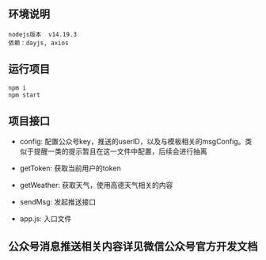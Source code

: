 ## 环境说明

```
nodejs版本  v14.19.3
依赖：dayjs, axios
```

## 运行项目

```shell
npm i
npm start
```
## 项目接口

* config: 配置公众号key，推送的userID，以及与模板相关的msgConfig。类似于提醒一类的提示暂且在这一文件中配置，后续会进行抽离

* getToken: 获取当前用户的token

* getWeather: 获取天气，使用高德天气相关的内容

* sendMsg: 发起推送接口

* app.js: 入口文件

## 公众号消息推送相关内容详见微信公众号官方开发文档


